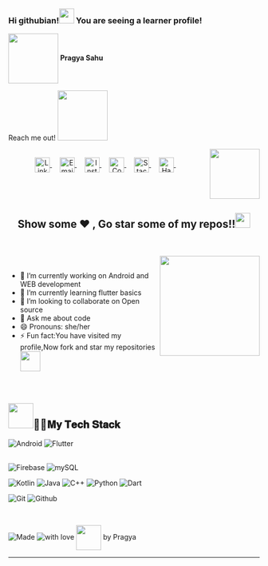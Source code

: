 ### Hi githubian!<img src="https://emojis.slackmojis.com/emojis/images/1536351075/4594/blob-wave.gif?1536351075" width="30px"> You are seeing a learner profile!
<img align="center" src="https://media.giphy.com/media/du3J3cXyzhj75IOgvA/giphy.gif" width=100 height=100 />
<b>Pragya Sahu</b>
<br>


<p>Reach me out! <img src="https://media.giphy.com/media/hULIWsDRiNV2GhL1ED/giphy.gif" width=100 height=100 /></p>
  <img align="right" src="https://media2.giphy.com/media/VTtANKl0beDFQRLDTh/giphy.gif" width="100" height="100"/>
<br>


<div align="center">
<a href="https://www.linkedin.com/in/pragya-sahu-09265a1a7/">
  <img align="center" alt="LinkdeIN" width="30px" src="https://cdn.jsdelivr.net/npm/simple-icons@v3/icons/linkedin.svg" />
</a>&nbsp;&nbsp;&nbsp;

<a href="mailto:pragyasahu04022000@gmail.com">
  <img align="center" alt="Email" width="30px" src="https://cdn.jsdelivr.net/npm/simple-icons@3.11.0/icons/gmail.svg" />
</a>&nbsp;&nbsp;&nbsp;

<a href="https://www.instagram.com/creative_pragya/">
  <img align="center" alt="Instagram" width="30px" src="https://cdn.jsdelivr.net/npm/simple-icons@v3/icons/instagram.svg" />
</a>&nbsp;&nbsp;&nbsp;



<a href="https://www.codechef.com/users/techie_pragya">
  <img align="center" alt="Codechef" width="30px" src="https://cdn.jsdelivr.net/npm/simple-icons@v3/icons/codechef.svg" />
</a>&nbsp;&nbsp;&nbsp;



<a href="https://stackoverflow.com/users/story/15980930">
  <img align="center" alt="Stackoverflow" width="30px" src="https://cdn.jsdelivr.net/npm/simple-icons@3.11.0/icons/stackoverflow.svg" />
</a>&nbsp;&nbsp;&nbsp;

<a href="https://www.hackerrank.com/Techie_pragya">
  <img align="center" alt="Hackerrank" width="30px" src="https://cdn.jsdelivr.net/npm/simple-icons@v3/icons/hackerrank.svg" />
</a>&nbsp;&nbsp;&nbsp;
</div>

<br>  
<br>  
<br>  
<div align="center">

## Show some ❤️ , Go star some of my repos!!<img src="https://emojis.slackmojis.com/emojis/images/1593555389/9579/blob_excited.gif?1593555389" width="30px">
</div>
<br>
<br>
<img align="right" src="https://media.giphy.com/media/zOvBKUUEERdNm/giphy.gif" width=200 height=200 />
<br>  

- 🔭 I’m currently working on Android and WEB development
- 🌱 I’m currently learning flutter basics
- 👯 I’m looking to collaborate on Open source
- 💬 Ask me about code
- 😄 Pronouns: she/her
- ⚡ Fun fact:You have visited my profile,Now fork and star my repositories<img src="https://media.giphy.com/media/PoE9ZsBYhD4uYYH0ju/giphy.gif" width="40px" />

<br>

## <img src="https://media.giphy.com/media/p4NLw3I4U0idi/giphy.gif" width="50px">🐱‍💻𝐌𝐲 𝐓𝐞𝐜𝐡 𝐒𝐭𝐚𝐜𝐤



![Android](https://img.shields.io/badge/-Android-green?style=for-the-badge&logo=Android&logoColor=ffffff)
![Flutter](https://img.shields.io/badge/-Flutter-blue?style=for-the-badge&logo=Flutter&logoColor=ffffff)
<br>
<br>

![Firebase](https://img.shields.io/badge/-Firebase-yellow?style=for-the-badge&logo=Firebase&logoColor=ffffff)
![mySQL](https://img.shields.io/badge/-mySQL-black?style=for-the-badge&logo=mySQL&logoColor=ffffff)


![Kotlin](https://img.shields.io/badge/-Kotlin-black?style=for-the-badge&logo=Kotlin&logoColor=ffffff)
![Java](https://img.shields.io/badge/-Java-yellow?style=for-the-badge&logo=Java&logoColor=000000)
![C++](https://img.shields.io/badge/-C%2B%2B-blue?style=for-the-badge&logo=C%2B%2B&logoColor=ffffff)
![Python](https://img.shields.io/badge/-Python-grey?style=for-the-badge&logo=Python&logoColor=ffffff)
![Dart](https://img.shields.io/badge/-Dart-cyan?style=for-the-badge&logo=Dart&logoColor=000000)

![Git](https://img.shields.io/badge/-Git-grey?style=for-the-badge&logo=Git&logoColor=ffffff)
![Github](https://img.shields.io/badge/-Github-grey?style=for-the-badge&logo=Github&logoColor=ffffff)

<br>

 ![Made](https://img.shields.io/badge/-Made-red?style=for-the-badge&logo=Love&logoColor=000000) ![with](https://img.shields.io/badge/-C%2B%2B-blue?style=for-the-badge&logo=C%2B%2B&logoColor=ffffff) love <img align="center" src="https://media.giphy.com/media/Z63IGkT6bmiEg3vo8o/giphy.gif" width=50 height=50 /> by Pragya
  
<hr>
